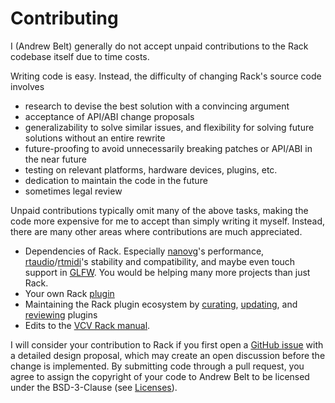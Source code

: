 # Contributing

I (Andrew Belt) generally do not accept unpaid contributions to the Rack codebase itself due to time costs.

Writing code is easy. Instead, the difficulty of changing Rack's source code involves

- research to devise the best solution with a convincing argument
- acceptance of API/ABI change proposals
- generalizability to solve similar issues, and flexibility for solving future solutions without an entire rewrite
- future-proofing to avoid unnecessarily breaking patches or API/ABI in the near future
- testing on relevant platforms, hardware devices, plugins, etc.
- dedication to maintain the code in the future
- sometimes legal review

Unpaid contributions typically omit many of the above tasks, making the code more expensive for me to accept than simply writing it myself. Instead, there are many other areas where contributions are much appreciated.

- Dependencies of Rack. Especially [nanovg](https://github.com/memononen/nanovg)'s performance, [rtaudio](https://github.com/thestk/rtaudio)/[rtmidi](https://github.com/thestk/rtmidi)'s stability and compatibility, and maybe even touch support in [GLFW](https://github.com/glfw/glfw). You would be helping many more projects than just Rack.
- Your own Rack [plugin](PluginDevelopmentTutorial.html)
- Maintaining the Rack plugin ecosystem by [curating](https://github.com/VCVRack/community/issues/352), [updating](https://github.com/VCVRack/community/issues/269), and [reviewing](https://github.com/VCVRack/community/issues/354) plugins
- Edits to the [VCV Rack manual](https://github.com/VCVRack/manual).

I will consider your contribution to Rack if you first open a [GitHub issue](https://github.com/VCVRack/Rack/issues) with a detailed design proposal, which may create an open discussion before the change is implemented.
By submitting code through a pull request, you agree to assign the copyright of your code to Andrew Belt to be licensed under the BSD-3-Clause (see [Licenses](https://github.com/VCVRack/Rack#licenses)).
